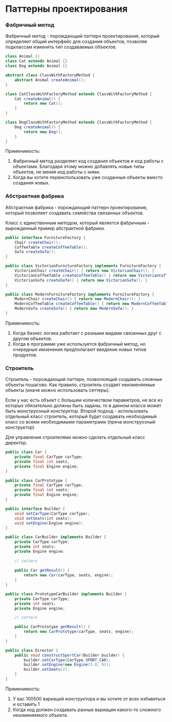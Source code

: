 # Паттерны проектирования
### Фабричный метод
Фабричный метод - порождающий паттерн проектирования, который определяет общий интерфейс для создания объектов,
позволяя подклассам изменять тип создаваемых объектов.

```java
class Animal {}
class Cat extends Animal {}
class Dog extends Animal {}

abstract class ClassWithFactoryMethod {
    abstract Animal createAnimal();
}

class CatClassWithFactoryMethod extends ClassWithFactoryMethod {
    Cat createAnimal() {
        return new Cat();
    }
}

class DogClassWithFactoryMethod extends ClassWithFactoryMethod {
    Dog createAnimal() {
        return new Dog();
    }
}
```

Применимость:
1) Фабричный метод разделяет код создания объектов и код работы с объектами. Благодаря этому можно добавлять новые
типы объектов, не меняя код работы с ними.
2) Когда вы хотите переиспользовать уже созданные объекты вместо создания новых.

### Абстрактная фабрика
Абстрактная фабрика - порождающий паттерн проектирования, который позволяет создавать семейства связанных объектов. 

Класс с единственным методом, который является фабричным - вырожденный пример абстрактной фабрики.

```java
public interface FurnitureFactory {
    Chair createChair();
    CoffeeTable createCoffeeTable();
    Sofa createSofa();
}

public class VictorianFurnitureFactory implements FurnitureFactory {
    VictorianChair createChair() { return new VictorianChair(); }
    VictorianCoffeeTable createCoffeeTable() { return new VictorianCoffeeTable(); }
    VictorianSofa createSofa() { return new VictorianSofa(); }
}

public class ModernFurnitureFactory implements FurnitureFactory {
    ModernChair createChair() { return new ModernChair(); }
    ModernCoffeeTable createCoffeeTable() { return new ModernCoffeeTable(); }
    ModernSofa createSofa() { return new ModernSofa(); }
}
```

Применимость:
1) Когда бизнес логика работает с разными видами связанных друг с другом объектов.
2) Когда в программе уже используется фабричный метод, но очередные имзенения предполагают введение новых типов 
продуктов.

### Строитель
Строитель - порождающий паттерн, позволюящий создавать сложные объекты пошагово. Как правило, строитель создает
неизменяемые объекты (иначе можно использовать сеттеры).

Если у нас есть объект с большим количеством параметров, не все из которых обязательно должны быть заданы, то в данном 
классе может быть монструозный конструктор. Второй подход - использовать отдельный класс строитель, который будет 
создавать необходимый класс со всеми необходимыми параметрами (пряча монструозный конструктор)

Для управления строителями можно сделать отдельный класс директор.

```java
public class Car {
    private final CarType carType;
    private final int seats;
    private final Engine engine;
}

public class CarPrototype {
    private final CarType carType;
    private final int seats;
    private final Engine engine;
}

public interface Builder {
    void setCarType(CarType carType);
    void setSeats(int seats);
    void setEngine(Engine engine);
}

public class CarBuilder implements Builder {
    private CarType carType;
    private int seats;
    private Engine engine;
    
    // setters 
    
    public Car getResult() {
        return new Car(carType, seats, engine);
    }
}

public class PrototypeCarBuilder implements Builder {
    private CarType carType;
    private int seats;
    private Engine engine;

    // setters 

    public CarPrototype getResult() {
        return new CarPrototype(carType, seats, engine);
    }
}

public class Director {
    public void constructSportCar(Builder builder) {
        builder.setCarType(CarType.SPORT_CAR);
        builder.setEngine(new Engine(3.0, 0));
        builder.setSeats(2);
    }
}
```

Применимость:
1) У вас 100500 вариаций конструктора и вы хотите от всех избавиться и оставить 1
2) Когда код должен создавать разные вариации какого-то сложного неизменяемого объекта.

